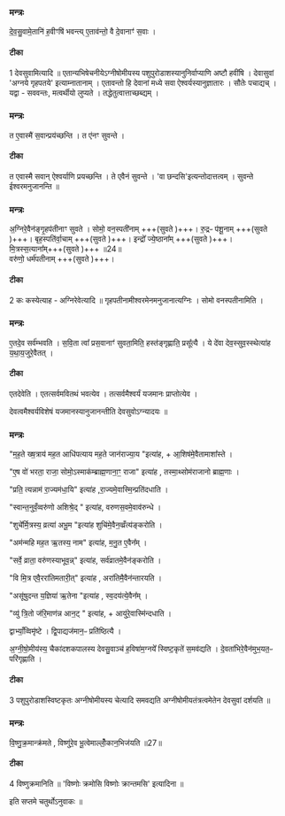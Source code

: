 

### मन्त्रः
दे॒व॒सु॒वामे॒तानि॑ ह॒वीꣳषि॑ भवन्त्य् ए॒ताव॑न्तो॒ वै दे॒वानाꣳ॑ स॒वाः ।

####  टीका
1 देवसुवामित्यादि ॥ एतान्यभिषेचनीयेऽग्नीषोमीयस्य पशुपुरोडाशस्यानुनिर्वाप्याणि अष्टौ हवींषि । देवासुवां 'अग्नये गृहपतये' इत्याम्नातानाम् । एतावन्तो हि देवानां मध्ये सवा ऐश्वर्यस्यानुज्ञातारः । सौतेः पचाद्यच् । यद्वा - सववन्तः, मत्वर्थीयो लुप्यते । तद्धेतुत्वात्ताच्छब्द्यम् ।
### मन्त्रः
त ए॒वास्मै॑ स॒वान्प्रय॑च्छन्ति । त ए॑नꣳ सुवन्ते ।

####  टीका
त एवास्मै सवान् ऐश्वर्याणि प्रयच्छन्ति । ते एवैनं सुवन्ते । 'वा छन्दसि'इत्यन्तोदात्तत्वम् । सुवन्ते ईश्वरमनुजानन्ति ॥

### मन्त्रः
अ॒ग्निरे॒वैन॑ङ्गृ॒हप॑तीनाꣳ सुवते । सोमो॒ वन॒स्पती॑नाम् +++(सुवते )+++। रु॒द्रᳶ प॑शू॒नाम् +++(सुवते )+++। बृह॒स्पति॑र्वा॒चाम् +++(सुवते )+++। इन्द्रो᳚ ज्ये॒ष्ठाना᳚म् +++(सुवते )+++। मि॒त्रस्स॒त्याना᳚म्+++(सुवते )+++ ॥24॥  
वरु॑णो॒ धर्म॑पतीनाम् +++(सुवते )+++।
####  टीका
2 कः कस्येत्याह - अग्निरेवेत्यादि ॥ गृहपतीनामीश्वरमेनमनुजानात्यग्निः । सोमो वनस्पतीनामिति ।
### मन्त्रः
ए॒तदे॒व सर्व॑म्भवति । स॒वि॒ता त्वा᳚ प्रस॒वानाꣳ॑ सुवता॒मिति॒ हस्त॑ङ्गृह्णाति॒ प्रसू᳚त्यै ।
ये दे॑वा देव॒स्सुव॒स्स्थेत्या॑ह  य॒था॒य॒जुरे॒वैतत् ।
####  टीका
एतदेवेति । एतत्सर्वमवितथं भवत्येव । तत्सर्वमैश्वर्यं यजमानः प्राप्तोत्येव ।

देवत्वमैश्वर्यविशेषं यजमानस्यानुजानन्तीति देवसुवोऽग्न्यादयः ॥

### मन्त्रः
"म॒ह॒ते ख्ष॒त्राय॑ मह॒त आधि॑पत्याय मह॒ते जान॑राज्या॒य "इत्या॑ह, + आ॒शिष॑मे॒वैतामाशा᳚स्ते ।

"ए॒ष वो॑ भरता॒ राजा॒ सोमो॒ऽस्माक॑म्ब्राह्म॒णाना॒ꣳ॒ राजा" इत्या॑ह , तस्मा॒थ्सोम॑राजानो ब्राह्म॒णाः ।

"प्रति॒ त्यन्नाम॑ रा॒ज्यम॑धा॒यि" इत्या॑ह ,रा॒ज्यमे॒वास्मि॒न्प्रति॑दधाति ।

"स्वान्त॒नुवँ॒व्वरु॑णो अशिश्रे॒द् " इत्या॑ह, वरुणस॒वमे॒वाव॑रुन्धे ।

"शुचे᳚र्मि॒त्रस्य॒ व्रत्या॑ अभू॒म "इत्या॑ह शुचि॑मे॒वैन॒व्व्रँत्य॑ङ्करोति ।

"अम॑न्महि मह॒त ऋ॒तस्य॒ नाम" इत्या॑ह, म॒नु॒त ए॒वैन᳚म् ।

"सर्वे॒ व्राता॒ वरु॑णस्याभूव॒न्न्" इत्या॑ह,  सर्व॑व्रातमे॒वैन॑ङ्करोति ।

"वि मि॒त्र एवै॒ररा॑तिमतारी॒त्" इत्या॑ह , अरा॑तिमै॒वैन॑न्तारयति ।

"असू॑षुदन्त य॒ज्ञिया॑ ऋ॒तेना "इत्या॑ह , स्व॒दय॑त्ये॒वैन᳚म् ।

"व्यु॑ त्रि॒तो ज॑रि॒माण॑न्न आन॒ट् " इत्या॑ह, + आयु॑रे॒वास्मि॑न्दधाति ।

द्वाभ्याँ॒व्विमृ॑ष्टे । द्वि॒पाद्यज॑मान॒ᳶ प्रति॑ष्ठित्यै ।

अ॒ग्नी॒षो॒मीय॑स्य॒ चैका॑दशकपालस्य देवसु॒वाञ्च॑ ह॒विषा॑म॒ग्नये᳚ स्विष्ट॒कृते॑ स॒मव॑द्यति । दे॒वता॑भिरे॒वैन॑मुभ॒यत॒ᳶ परि॑गृह्णाति ।

####  टीका
3 पशुपुरोडाशस्विष्टकृतः अग्नीषोमीयस्य चेत्यादि समवद्यति अग्नीषोमीयतंत्रत्वमेतेन देवसुवां दर्शयति ॥

### मन्त्रः
वि॒ष्णु॒क्र॒मान्क्र॑मते , विष्णु॑रे॒व भू॒त्वेमाल्लोँ॒कान॒भिज॑यति ॥27॥  

####  टीका
4 विष्णुक्रमानिति ॥ 'विष्णोः क्रमोसि विष्णोः क्रान्तमसि' इत्यादिना ॥


इति सप्तमे चतुर्थोऽनुवाकः ॥  
